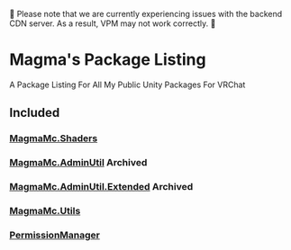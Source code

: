 :construction: Please note that we are currently experiencing issues with the backend CDN server. As a result, VPM may not work correctly. :construction:

# Magma's Package Listing

A Package Listing For All My Public Unity Packages For VRChat

## Included

### [MagmaMc.Shaders](https://github.com/MagmaMcNet/Shaders)

### [MagmaMc.AdminUtil](https://github.com/MagmaMcNet/AdminUtil) Archived

### [MagmaMc.AdminUtil.Extended](https://github.com/MagmaMcNet/AdminUtil.Extended) Archived

### [MagmaMc.Utils](https://github.com/MagmaMcNet/Utils)

### [PermissionManager](https://github.com/MagmaMcNet/PermissionManager)
